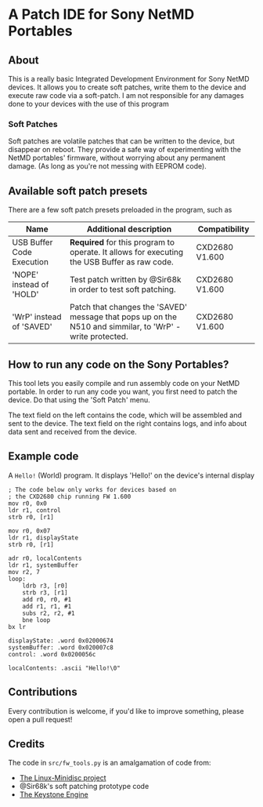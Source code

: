 # A Patch IDE for Sony NetMD Portables

## About
This is a really basic Integrated Development Environment for Sony NetMD devices.
It allows you to create soft patches, write them to the device and execute raw code via a soft-patch.
I am not responsible for any damages done to your devices with the use of this program

### Soft Patches
Soft patches are volatile patches that can be written to the device, but disappear on reboot.
They provide a safe way of experimenting with the NetMD portables' firmware, without worrying about any
permanent damage. (As long as you're not messing with EEPROM code).

## Available soft patch presets
There are a few soft patch presets preloaded in the program, such as

|         **Name**          |                                    **Additional description**                                               |  **Compatibility** |
|---------------------------|-------------------------------------------------------------------------------------------------------------|--------------------|
| USB Buffer Code Execution | **Required** for this program to operate. It allows for executing the USB Buffer as raw code.               |   CXD2680 V1.600   |
| 'NOPE' instead of 'HOLD'  | Test patch written by @Sir68k in order to test soft patching.                                               |   CXD2680 V1.600   |
| 'WrP' instead of 'SAVED'  | Patch that changes the 'SAVED' message that pops up on the N510 and simmilar, to 'WrP' - write protected.   |   CXD2680 V1.600   |

## How to run any code on the Sony Portables?
This tool lets you easily compile and run assembly code on your NetMD portable.
In order to run any code you want, you first need to patch the device. Do that using the 'Soft Patch' menu.

The text field on the left contains the code, which will be assembled and sent to the device.
The text field on the right contains logs, and info about data sent and received from the device.

## Example code

A `Hello!` (World) program. It displays 'Hello!' on the device's internal display

```armasm
; The code below only works for devices based on
; the CXD2680 chip running FW 1.600
mov r0, 0x0
ldr r1, control
strb r0, [r1]

mov r0, 0x07
ldr r1, displayState
strb r0, [r1]

adr r0, localContents
ldr r1, systemBuffer
mov r2, 7
loop:
	ldrb r3, [r0]
	strb r3, [r1]
	add r0, r0, #1
	add r1, r1, #1
	subs r2, r2, #1
	bne loop
bx lr

displayState: .word 0x02000674
systemBuffer: .word 0x020007c8
control: .word 0x0200056c

localContents: .ascii "Hello!\0"
```

## Contributions
Every contribution is welcome, if you'd like to improve something, please open a pull request!

## Credits
The code in `src/fw_tools.py` is an amalgamation of code from:

- [The Linux-Minidisc project](https://github.com/linux-minidisc/linux-minidisc)
- @Sir68k's soft patching prototype code
- [The Keystone Engine](https://www.keystone-engine.org)
